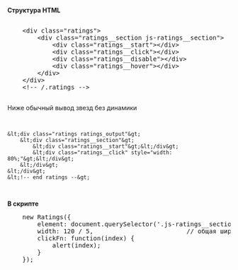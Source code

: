 <p>
	<b>Структура HTML</b>
</p>

<pre>

	&lt;div class="ratings"&gt;
		&lt;div class="ratings__section js-ratings__section"&gt;
			&lt;div class="ratings__start"&gt;&lt;/div&gt;
			&lt;div class="ratings__click"&gt;&lt;/div&gt;
			&lt;div class="ratings__disable"&gt;&lt;/div&gt;
			&lt;div class="ratings__hover"&gt;&lt;/div&gt;
		&lt;/div&gt;
	&lt;/div&gt;
	&lt;!-- /.ratings --&gt;

</pre>
<p>
	Ниже обычный вывод звезд без динамики
</p>
<pre>

	&lt;div class="ratings ratings_output"&gt;
		&lt;div class="ratings__section"&gt;
			&lt;div class="ratings__start"&gt;&lt;/div&gt;
			&lt;div class="ratings__click" style="width: 80%;"&gt;&lt;/div&gt;
		&lt;/div&gt;
	&lt;/div&gt;
	&lt;!-- end ratings --&gt;

</pre>

<p>
	<b>В скрипте</b>
</p>

<pre>
	new Ratings({
		element: document.querySelector('.js-ratings__section'),	// передаем элемент
		width: 120 / 5,							// общая ширина блока рейтинга, деленная на количество звезд
		clickFn: function(index) {
			alert(index);
		}
	});
</pre>